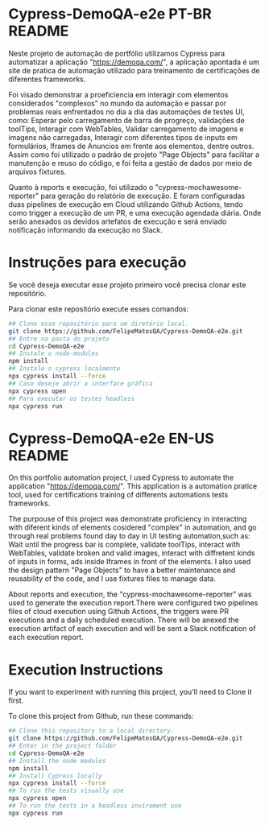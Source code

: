 # Cypress-DemoQA-e2e PT-BR README

Neste projeto de automação de portfólio utilizamos Cypress para automatizar a aplicação "https://demoqa.com/", a aplicação apontada é um site de pratica de automação utilizado para treinamento de certificações de diferentes frameworks. 

Foi visado demonstrar a proeficiencia em interagir com elementos considerados "complexos" no mundo da automação e passar por problemas reais enfrentados no dia a dia das automações de testes UI, como: Esperar pelo carregamento de barra de progreço, validações de toolTips, Interagir com WebTables, Validar carregamento de imagens e imagens não carregadas, Interagir com diferentes tipos de inputs em formulários, Iframes de Anuncios em frente aos elementos, dentre outros. Assim como foi utilizado o padrão de projeto "Page Objects" para facilitar a manutenção e reuso do código, e foi feita a gestão de dados por meio de arquivos fixtures.

Quanto à reports e execução, foi utilizado o "cypress-mochawesome-reporter" para geração do relatório de execução. E foram configuradas duas pipelines de execução em Cloud utilizando Github Actions, tendo como trigger a execução de um PR, e uma execução agendada diária. Onde serão anexados os devidos artefatos de execução e será enviado notificação informando da execução no Slack.


# Instruções para execução

Se você deseja executar esse projeto primeiro você precisa clonar este repositório.

Para clonar este repositório execute esses comandos:

```bash
## Clone esse repositório para um diretório local.
git clone https://github.com/FelipeMatosQA/Cypress-DemoQA-e2e.git
## Entre na pasta do projeto
cd Cypress-DemoQA-e2e
## Instale o node-modules
npm install
## Instale o cypress localmente
npx cypress install --force
## Caso deseje abrir a interface gráfica
npx cypress open
## Para executar os testes headless
npx cypress run

```

# Cypress-DemoQA-e2e EN-US README

On this portfolio automation project, I used Cypress to automate the application "https://demoqa.com/". This application is a automation pratice tool, used for  certifications training of differents automations tests frameworks.

The purpouse of this project was demonstrate proficiency in interacting with diferent kinds of elements cosidered "complex" in automation, and go through real problems found day to day in  UI testing automation,such as: Wait until the progress bar is complete, validate toolTips, interact with WebTables, validate broken and valid images, interact with diffretent kinds of inputs in forms, ads inside Iframes in front of the elements. I also used the design pattern "Page Objects" to have a better maintenance and reusability of the code, and I use fixtures files to manage data.

About reports and execution, the "cypress-mochawesome-reporter" was used to generate the execution report.There were configured two pipelines files of cloud execution using Github Actions, the triggers were PR executions and a daily scheduled execution. There will be anexed the execution artifact of each execution and will be sent a Slack notification of each execution report.

# Execution Instructions

If you want to experiment with running this project, you'll need to Clone it first.

To clone this project from Github, run these commands:

```bash
## Clone this repository to a local directory.
git clone https://github.com/FelipeMatosQA/Cypress-DemoQA-e2e.git
## Enter in the project folder
cd Cypress-DemoQA-e2e
## Install the node modules
npm install
## Install Cypress locally
npx cypress install --force
## To run the tests visually use
npx cypress open
## To run the tests in a headless inviroment use
npx cypress run
```

